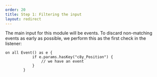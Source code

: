 ```yaml
---
order: 20
title: Step 1: Filtering the input
layout: redirect
---
```


The main input for this module will be events. To discard non-matching events as early as possible, we perform this as the first check in the listener:


	on all Event() as e {
				if e.params.hasKey("c8y_Position") {
					// we have an event
				}
			}
